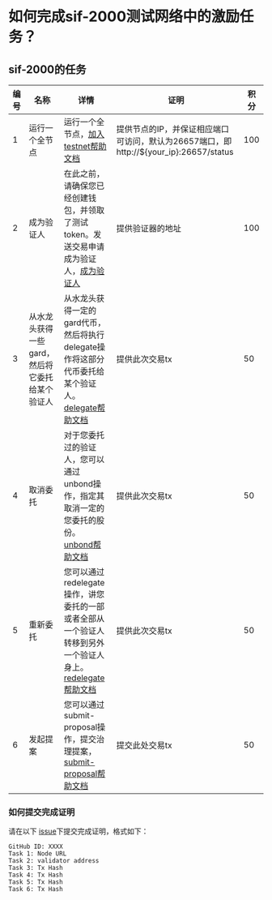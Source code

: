 # 如何完成sif-2000测试网络中的激励任务？

## sif-2000的任务

| **编号** | **名称**                                       | **详情**                                                     | **证明**                                                     | **积分** |
| -------- | ---------------------------------------------- | ------------------------------------------------------------ | ------------------------------------------------------------ | -------- |
| 1        | 运行一个全节点                                 | 运行一个全节点，[加入testnet帮助文档](https://github.com/hashgard/testnets/tree/master/docs_CN) | 提供节点的IP，并保证相应端口可访问，默认为26657端口，即 http://${your_ip}:26657/status | 100      |
| 2        | 成为验证人                                     | 在此之前，请确保您已经创建钱包，并领取了测试token。发送交易申请成为验证人，[成为验证人](https://github.com/hashgard/testnets/blob/master/docs_CN/%E5%BC%80%E5%A7%8B%E4%B8%80%E4%B8%AA%E9%AA%8C%E8%AF%81%E5%99%A8%E8%8A%82%E7%82%B9.md) | 提供验证器的地址                                             | 100      |
| 3        | 从水龙头获得一些gard，然后将它委托给某个验证人 | 从水龙头获得一定的gard代币，然后将执行delegate操作将这部分代币委托给某个验证人。[delegate帮助文档](https://github.com/hashgard/hashgard/tree/master/docs/zh/stake) | 提供此次交易tx                                               | 50       |
| 4        | 取消委托                                       | 对于您委托过的验证人，您可以通过unbond操作，指定其取消一定的您委托的股份。[unbond帮助文档](https://github.com/hashgard/hashgard/blob/master/docs/zh/stake/unbond.md) | 提供此次交易tx                                               | 50       |
| 5        | 重新委托                                       | 您可以通过redelegate操作，讲您委托的一部或者全部从一个验证人转移到另外一个验证人身上。[redelegate帮助文档](https://github.com/hashgard/hashgard/blob/master/docs/zh/stake/redelegate.md) | 提供此次交易tx                                               | 50       |
| 6        | 发起提案                                       | 您可以通过submit-proposal操作，提交治理提案，[submit-proposal帮助文档](https://github.com/hashgard/hashgard/blob/master/docs/zh/gov/submit-proposal.md) | 提交此处交易tx                                               | 50       |



### 如何提交完成证明

请在以下 [issue](https://github.com/hashgard/testnets/issues/3)下提交完成证明，格式如下：

```
GitHub ID: XXXX
Task 1: Node URL
Task 2: validator address
Task 3: Tx Hash
Task 4: Tx Hash
Task 5: Tx Hash
Task 6: Tx Hash
```
